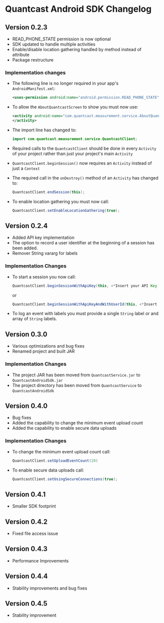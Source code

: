 # Quantcast Android SDK Changelog #

## Version 0.2.3 ##

-	READ_PHONE_STATE permission is now optional
-	SDK updated to handle multiple activities
-	Enable/disable location gathering handled by method instead of attribute
-	Package restructure

### Implementation changes ###

-	The following line is no longer required in your app's `AndroidManifest.xml`:
	
	``` xml
	<uses-permission android:name="android.permission.READ_PHONE_STATE" />
	```
	
-	To allow the `AboutQuantcastScreen` to show you must now use:
	
	``` xml
	<activity android:name="com.quantcast.measurement.service.AboutQuantcastScreen" >
	</activity>
	```
	
-	The import line has changed to:

	``` java
	import com.quantcast.measurement.service.QuantcastClient;
	```
	
-	Required calls to the `QuantcastClient` should be done in every `Activity` of your project rather than just your project's main `Activity`
-	`QuantcastClient.beginSession()` now requires an `Activity` instead of just a `Context`
-	The required call in the `onDestroy()` method of an `Activity` has changed to:
	
	``` java
	QuantcastClient.endSession(this);
	```
	
-	To enable location gathering you must now call:
	
	``` java
	QuantcastClient.setEnableLocationGathering(true);
	```
	
## Version 0.2.4 ##

- 	Added API key implementation
- 	The option to record a user identifier at the beginning of a session has been added.
- 	Remover String vararg for labels

### Implementation Changes ###

- 	To start a session you now call:

	``` java
	QuantcastClient.beginSessionWithApiKey(this, <*Insert your API Key Here*>);
	```
	
	or
	
	``` java
	QuantcastClient.beginSessionWithApiKeyAndWithUserId(this, <*Insert your API Key Here*>, userId);
	```
	
-	To log an event with labels you must provide a single `String` label or and array of `String` labels.

## Version 0.3.0 ##

-	Various optimizations and bug fixes
-	Renamed project and built JAR

### Implementation Changes ###

-	The project JAR has been moved from `QuantcastService.jar` to `QuantcastAndroidSdk.jar`
-	The project directory has been moved from `QuantcastService` to `QuantcastAndroidSdk`

## Version 0.4.0 ##

-	Bug fixes
-	Added the capability to change the minimum event upload count
-	Added the capability to enable secure data uploads

### Implementation Changes ###

-	To change the minimum event upload count call:

	```java
	QuantcastClient.setUploadEventCount(20)
	```

-	To enable secure data uploads call:

	```java
	QuantcastClient.setUsingSecureConnections(true);
	```
	
## Version 0.4.1 ##

-	Smaller SDK footprint

## Version 0.4.2 ##

-	Fixed file access issue

## Version 0.4.3 ##

- Performance Improvements

## Version 0.4.4 ##

- Stability improvements and bug fixes

## Version 0.4.5 ##

- Stability improvement




